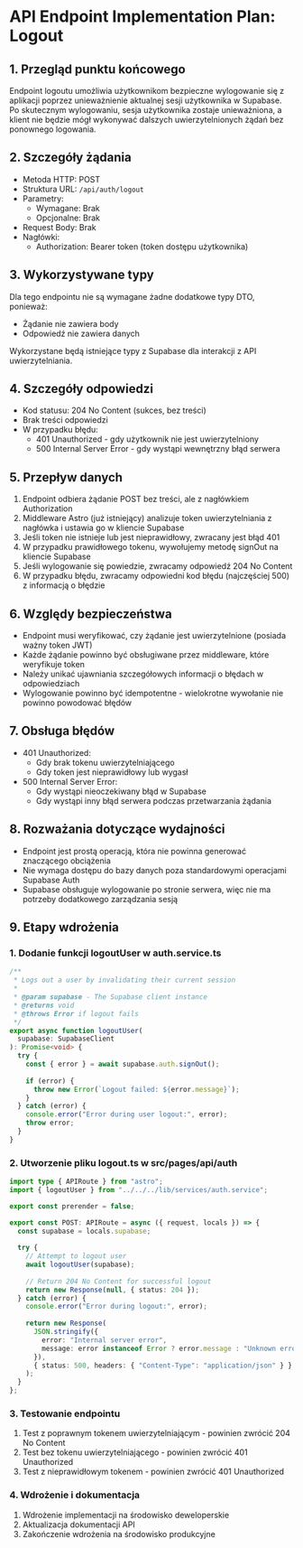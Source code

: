 # API Endpoint Implementation Plan: Logout

## 1. Przegląd punktu końcowego
Endpoint logoutu umożliwia użytkownikom bezpieczne wylogowanie się z aplikacji poprzez unieważnienie aktualnej sesji użytkownika w Supabase. Po skutecznym wylogowaniu, sesja użytkownika zostaje unieważniona, a klient nie będzie mógł wykonywać dalszych uwierzytelnionych żądań bez ponownego logowania.

## 2. Szczegóły żądania
- Metoda HTTP: POST
- Struktura URL: `/api/auth/logout`
- Parametry:
  - Wymagane: Brak
  - Opcjonalne: Brak
- Request Body: Brak
- Nagłówki:
  - Authorization: Bearer token (token dostępu użytkownika)

## 3. Wykorzystywane typy
Dla tego endpointu nie są wymagane żadne dodatkowe typy DTO, ponieważ:
- Żądanie nie zawiera body
- Odpowiedź nie zawiera danych

Wykorzystane będą istniejące typy z Supabase dla interakcji z API uwierzytelniania.

## 4. Szczegóły odpowiedzi
- Kod statusu: 204 No Content (sukces, bez treści)
- Brak treści odpowiedzi
- W przypadku błędu:
  - 401 Unauthorized - gdy użytkownik nie jest uwierzytelniony
  - 500 Internal Server Error - gdy wystąpi wewnętrzny błąd serwera

## 5. Przepływ danych
1. Endpoint odbiera żądanie POST bez treści, ale z nagłówkiem Authorization
2. Middleware Astro (już istniejący) analizuje token uwierzytelniania z nagłówka i ustawia go w kliencie Supabase
3. Jeśli token nie istnieje lub jest nieprawidłowy, zwracany jest błąd 401
4. W przypadku prawidłowego tokenu, wywołujemy metodę signOut na kliencie Supabase
5. Jeśli wylogowanie się powiedzie, zwracamy odpowiedź 204 No Content
6. W przypadku błędu, zwracamy odpowiedni kod błędu (najczęściej 500) z informacją o błędzie

## 6. Względy bezpieczeństwa
- Endpoint musi weryfikować, czy żądanie jest uwierzytelnione (posiada ważny token JWT)
- Każde żądanie powinno być obsługiwane przez middleware, które weryfikuje token
- Należy unikać ujawniania szczegółowych informacji o błędach w odpowiedziach
- Wylogowanie powinno być idempotentne - wielokrotne wywołanie nie powinno powodować błędów

## 7. Obsługa błędów
- 401 Unauthorized:
  - Gdy brak tokenu uwierzytelniającego
  - Gdy token jest nieprawidłowy lub wygasł
- 500 Internal Server Error:
  - Gdy wystąpi nieoczekiwany błąd w Supabase
  - Gdy wystąpi inny błąd serwera podczas przetwarzania żądania

## 8. Rozważania dotyczące wydajności
- Endpoint jest prostą operacją, która nie powinna generować znaczącego obciążenia
- Nie wymaga dostępu do bazy danych poza standardowymi operacjami Supabase Auth
- Supabase obsługuje wylogowanie po stronie serwera, więc nie ma potrzeby dodatkowego zarządzania sesją

## 9. Etapy wdrożenia

### 1. Dodanie funkcji logoutUser w auth.service.ts
```typescript
/**
 * Logs out a user by invalidating their current session
 *
 * @param supabase - The Supabase client instance
 * @returns void
 * @throws Error if logout fails
 */
export async function logoutUser(
  supabase: SupabaseClient
): Promise<void> {
  try {
    const { error } = await supabase.auth.signOut();
    
    if (error) {
      throw new Error(`Logout failed: ${error.message}`);
    }
  } catch (error) {
    console.error("Error during user logout:", error);
    throw error;
  }
}
```

### 2. Utworzenie pliku logout.ts w src/pages/api/auth
```typescript
import type { APIRoute } from "astro";
import { logoutUser } from "../../../lib/services/auth.service";

export const prerender = false;

export const POST: APIRoute = async ({ request, locals }) => {
  const supabase = locals.supabase;
  
  try {
    // Attempt to logout user
    await logoutUser(supabase);
    
    // Return 204 No Content for successful logout
    return new Response(null, { status: 204 });
  } catch (error) {
    console.error("Error during logout:", error);
    
    return new Response(
      JSON.stringify({
        error: "Internal server error",
        message: error instanceof Error ? error.message : "Unknown error occurred",
      }),
      { status: 500, headers: { "Content-Type": "application/json" } }
    );
  }
};
```

### 3. Testowanie endpointu
1. Test z poprawnym tokenem uwierzytelniającym - powinien zwrócić 204 No Content
2. Test bez tokenu uwierzytelniającego - powinien zwrócić 401 Unauthorized
3. Test z nieprawidłowym tokenem - powinien zwrócić 401 Unauthorized

### 4. Wdrożenie i dokumentacja
1. Wdrożenie implementacji na środowisko deweloperskie
2. Aktualizacja dokumentacji API
3. Zakończenie wdrożenia na środowisko produkcyjne 